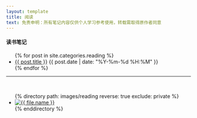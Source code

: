 ```yaml
---
layout: template
title: 阅读
text: 免责申明：所有笔记内容仅供个人学习参考使用，转载需取得原作者同意
---
```


<script src="js/jquery.js"></script>
<script src="js/bootstrap-waterfall.js"></script>

#### 读书笔记

<ul>
	{% for post in site.categories.reading %}
	<li>
	<a href="{{ post.url }}">{{ post.title }}</a>
	<span>{{ post.date | date: "%Y-%m-%d %H:%M" }}</span>
	</li>
	{% endfor %}
</ul>

<hr /><br />

<ul class="waterfall">
  {% directory path: images/reading reverse: true exclude: private %}
    <li class="pin">
      <a href="{{ file.url }}"><img src="{{ file.url }}" alt="{{ file.name }}" /></a>
    </li>
  {% enddirectory %}
</ul>

<script>
  $(document).ready(function () {
    $('.waterfall').waterfall();
  });
</script>
